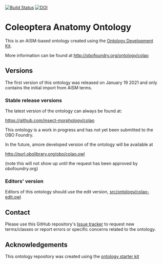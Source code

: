 [![Build Status](https://travis-ci.org/JCGiron/colao.svg?branch=master)](https://travis-ci.org/JCGiron/colao)
[![DOI](https://zenodo.org/badge/13996/JCGiron/colao.svg)](https://zenodo.org/badge/latestdoi/13996/JCGiron/colao)

# Coleoptera Anatomy Ontology

This is an AISM-based ontology created using the [Ontology Development Kit](https://github.com/INCATools/ontology-development-kit).

More information can be found at http://obofoundry.org/ontology/colao

## Versions

The first version of this ontology was released on January 19 2021 and only contains the initial import from AISM terms.

### Stable release versions

The latest version of the ontology can always be found at:

https://github.com/insect-morphology/colao

This ontology is a work in progress and has not yet been submitted to the OBO Foundry.

In the future, amore developed version of the ontology will be available at

http://purl.obolibrary.org/obo/colao.owl

(note this will not show up until the request has been approved by obofoundry.org)

### Editors' version

Editors of this ontology should use the edit version, [src/ontology/colao-edit.owl](src/ontology/colao-edit.owl)

## Contact

Please use this GitHub repository's [Issue tracker](https://github.com/JCGiron/colao/issues) to request new terms/classes or report errors or specific concerns related to the ontology.

## Acknowledgements

This ontology repository was created using the [ontology starter kit](https://github.com/INCATools/ontology-starter-kit)
